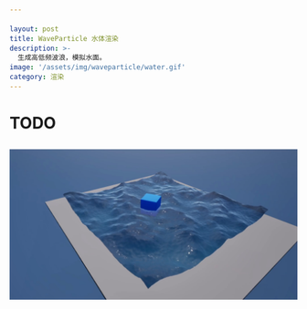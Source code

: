 ```yaml
---

layout: post
title: WaveParticle 水体渲染
description: >-
  生成高低频波浪，模拟水面。
image: '/assets/img/waveparticle/water.gif'
category: 渲染
---
```


# TODO
![](/assets/img/waveparticle/1.png)
---